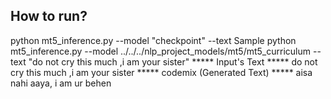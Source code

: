  ## How to run?
 python mt5_inference.py --model "checkpoint" --text
 Sample
 python mt5_inference.py --model ../../../nlp_project_models/mt5/mt5_curriculum --text "do not cry this much  ,i am your sister"
***** Input's Text *****
do not cry this much  ,i am your sister
***** codemix (Generated Text) *****
aisa nahi aaya, i am ur behen